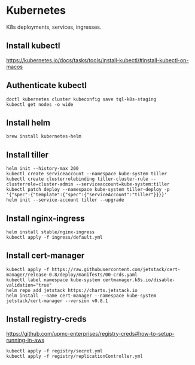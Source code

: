 # Kubernetes

K8s deployments, services, ingresses.

## Install kubectl

https://kubernetes.io/docs/tasks/tools/install-kubectl/#install-kubectl-on-macos

## Authenticate kubectl

```
doctl kubernetes cluster kubeconfig save tql-k8s-staging
kubectl get nodes -o wide
```

## Install helm

```
brew install kubernetes-helm
```

## Install tiller

```
helm init --history-max 200
kubectl create serviceaccount --namespace kube-system tiller
kubectl create clusterrolebinding tiller-cluster-rule --clusterrole=cluster-admin --serviceaccount=kube-system:tiller
kubectl patch deploy --namespace kube-system tiller-deploy -p '{"spec":{"template":{"spec":{"serviceAccount":"tiller"}}}}'
helm init --service-account tiller --upgrade
```

## Install nginx-ingress

```
helm install stable/nginx-ingress
kubectl apply -f ingress/default.yml
```

## Install cert-manager

```
kubectl apply -f https://raw.githubusercontent.com/jetstack/cert-manager/release-0.8/deploy/manifests/00-crds.yaml
kubectl label namespace kube-system certmanager.k8s.io/disable-validation="true"
helm repo add jetstack https://charts.jetstack.io
helm install --name cert-manager --namespace kube-system jetstack/cert-manager --version v0.8.1
```

## Install registry-creds

https://github.com/upmc-enterprises/registry-creds#how-to-setup-running-in-aws

```
kubectl apply -f registry/secret.yml
kubectl apply -f registry/replicationController.yml
```
